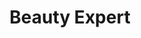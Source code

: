 ---
title: "Beauty Expert"
url: /ciudad-autonoma-de-buenos-aires/beauty-expert/
shop: cosméticos
---
